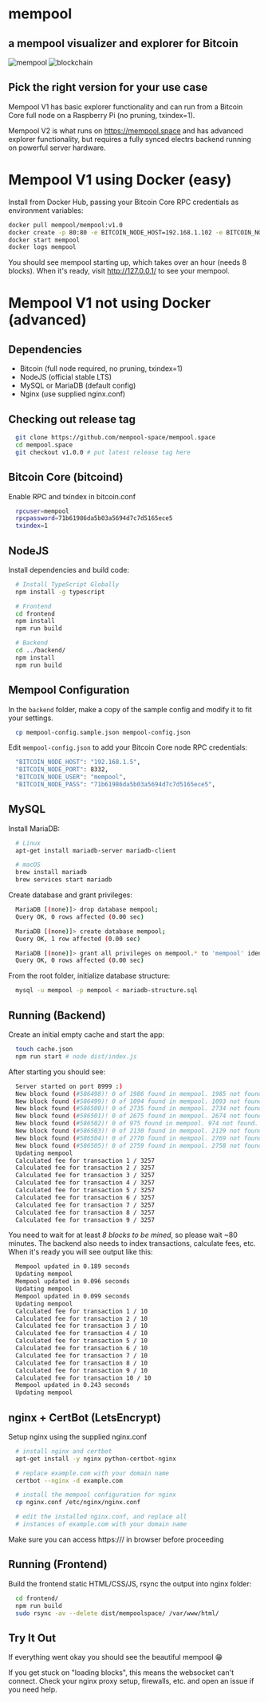 # mempool
## a mempool visualizer and explorer for Bitcoin

![mempool](https://pbs.twimg.com/media/EAETXWCU4AAv2v-?format=jpg&name=4096x4096)
![blockchain](https://pbs.twimg.com/media/EAETXWAU8AAj4IP?format=jpg&name=4096x4096)

## Pick the right version for your use case

Mempool V1 has basic explorer functionality and can run from a Bitcoin Core full node on a Raspberry Pi (no pruning, txindex=1).

Mempool V2 is what runs on https://mempool.space and has advanced explorer functionality, but requires a fully synced electrs backend running on powerful server hardware.

# Mempool V1 using Docker (easy)

Install from Docker Hub, passing your Bitcoin Core RPC credentials as environment variables:

```bash
docker pull mempool/mempool:v1.0
docker create -p 80:80 -e BITCOIN_NODE_HOST=192.168.1.102 -e BITCOIN_NODE_USER=foo -e BITCOIN_NODE_PASS=bar --name mempool mempool/mempool:v1.0
docker start mempool
docker logs mempool
```

You should see mempool starting up, which takes over an hour (needs 8 blocks). When it's ready, visit http://127.0.0.1/ to see your mempool.

# Mempool V1 not using Docker (advanced)

## Dependencies

* Bitcoin (full node required, no pruning, txindex=1)
* NodeJS (official stable LTS)
* MySQL or MariaDB (default config)
* Nginx (use supplied nginx.conf)

## Checking out release tag
```bash
  git clone https://github.com/mempool-space/mempool.space
  cd mempool.space
  git checkout v1.0.0 # put latest release tag here
```

## Bitcoin Core (bitcoind)

Enable RPC and txindex in bitcoin.conf

```bash
  rpcuser=mempool
  rpcpassword=71b61986da5b03a5694d7c7d5165ece5
  txindex=1
```

## NodeJS

Install dependencies and build code:

```bash
  # Install TypeScript Globally
  npm install -g typescript

  # Frontend
  cd frontend
  npm install
  npm run build

  # Backend
  cd ../backend/
  npm install
  npm run build
```

## Mempool Configuration
In the `backend` folder, make a copy of the sample config and modify it to fit your settings.

```bash
  cp mempool-config.sample.json mempool-config.json
```

Edit `mempool-config.json` to add your Bitcoin Core node RPC credentials:
```bash
  "BITCOIN_NODE_HOST": "192.168.1.5",
  "BITCOIN_NODE_PORT": 8332,
  "BITCOIN_NODE_USER": "mempool",
  "BITCOIN_NODE_PASS": "71b61986da5b03a5694d7c7d5165ece5",
```

## MySQL

Install MariaDB:

```bash
  # Linux
  apt-get install mariadb-server mariadb-client

  # macOS
  brew install mariadb
  brew services start mariadb
```

Create database and grant privileges:
```bash
  MariaDB [(none)]> drop database mempool;
  Query OK, 0 rows affected (0.00 sec)

  MariaDB [(none)]> create database mempool;
  Query OK, 1 row affected (0.00 sec)

  MariaDB [(none)]> grant all privileges on mempool.* to 'mempool' identified by 'mempool';
  Query OK, 0 rows affected (0.00 sec)
```

From the root folder, initialize database structure:

```bash
  mysql -u mempool -p mempool < mariadb-structure.sql
```

## Running (Backend)

Create an initial empty cache and start the app:

```bash
  touch cache.json
  npm run start # node dist/index.js
```

After starting you should see:

```bash
  Server started on port 8999 :)
  New block found (#586498)! 0 of 1986 found in mempool. 1985 not found.
  New block found (#586499)! 0 of 1094 found in mempool. 1093 not found.
  New block found (#586500)! 0 of 2735 found in mempool. 2734 not found.
  New block found (#586501)! 0 of 2675 found in mempool. 2674 not found.
  New block found (#586502)! 0 of 975 found in mempool. 974 not found.
  New block found (#586503)! 0 of 2130 found in mempool. 2129 not found.
  New block found (#586504)! 0 of 2770 found in mempool. 2769 not found.
  New block found (#586505)! 0 of 2759 found in mempool. 2758 not found.
  Updating mempool
  Calculated fee for transaction 1 / 3257
  Calculated fee for transaction 2 / 3257
  Calculated fee for transaction 3 / 3257
  Calculated fee for transaction 4 / 3257
  Calculated fee for transaction 5 / 3257
  Calculated fee for transaction 6 / 3257
  Calculated fee for transaction 7 / 3257
  Calculated fee for transaction 8 / 3257
  Calculated fee for transaction 9 / 3257
```
You need to wait for at least *8 blocks to be mined*, so please wait ~80 minutes.
The backend also needs to index transactions, calculate fees, etc.
When it's ready you will see output like this:

```bash
  Mempool updated in 0.189 seconds
  Updating mempool
  Mempool updated in 0.096 seconds
  Updating mempool
  Mempool updated in 0.099 seconds
  Updating mempool
  Calculated fee for transaction 1 / 10
  Calculated fee for transaction 2 / 10
  Calculated fee for transaction 3 / 10
  Calculated fee for transaction 4 / 10
  Calculated fee for transaction 5 / 10
  Calculated fee for transaction 6 / 10
  Calculated fee for transaction 7 / 10
  Calculated fee for transaction 8 / 10
  Calculated fee for transaction 9 / 10
  Calculated fee for transaction 10 / 10
  Mempool updated in 0.243 seconds
  Updating mempool
```

## nginx + CertBot (LetsEncrypt)
Setup nginx using the supplied nginx.conf

```bash
  # install nginx and certbot
  apt-get install -y nginx python-certbot-nginx

  # replace example.com with your domain name
  certbot --nginx -d example.com

  # install the mempool configuration for nginx
  cp nginx.conf /etc/nginx/nginx.conf

  # edit the installed nginx.conf, and replace all
  # instances of example.com with your domain name
```
Make sure you can access https://<your-domain-name>/ in browser before proceeding


## Running (Frontend)

Build the frontend static HTML/CSS/JS, rsync the output into nginx folder:

```bash
  cd frontend/
  npm run build
  sudo rsync -av --delete dist/mempoolspace/ /var/www/html/
```

## Try It Out

If everything went okay you should see the beautiful mempool :grin:

If you get stuck on "loading blocks", this means the websocket can't connect.
Check your nginx proxy setup, firewalls, etc. and open an issue if you need help.
